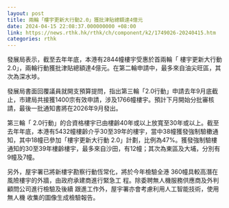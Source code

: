 ```yaml
---
layout: post
title: 兩輪「樓宇更新大行動2.0」獲批津貼總額達4億元
date: 2024-04-15 22:08:37.000000000 +08:00
link: https://news.rthk.hk/rthk/ch/component/k2/1749026-20240415.htm
categories: rthk
---
```


發展局表示，截至去年年底，本港有2844幢樓宇受惠於首兩輪「 樓宇更新大行動2.0」，兩輪行動獲批津貼總額達4億元。在第二輪申請中，最多來自油尖旺區，其次為深水埗。

發展局書面回覆議員就開支預算提問，指出第三輪「2.0行動」申請去年9月底截止，市建局共接獲1400宗有效申請，涉及1766幢樓宇。預計下月開始分批審核請，最後一批通知書將在2026年9月發出。　 

第三輪「 2.0行動」的合資格樓宇已由樓齡40年或以上放寬至30年或以上。截至去年年底，本港有5432幢樓齡介乎30至39年的樓宇，當中38幢獲發強制驗櫢通知，其中18幢已參加「樓宇更新大行動 2.0」計劃，比例為47%。獲發強制驗樓通知的30至39年樓齡樓宇，最多來自沙田，有12幢；其次為東區及大埔，分別有9幢及7幢。

另外，屋宇署已將新樓宇勘察行動恆常化，將於今年檢驗全港 360幢具較高潛在風險樓宇的外牆，由政府承建商進行緊急工 程。除委聘無人機服務供應商及外判顧問公司進行檢驗及後續 跟進工作外，屋宇署亦會考慮利用人工智能技術，使用無人機 收集的圖像生成檢驗報告。
